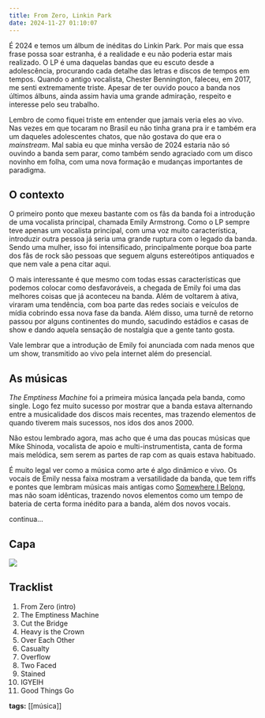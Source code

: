 ```yaml
---
title: From Zero, Linkin Park
date: 2024-11-27 01:10:07
---
```


É 2024 e temos um álbum de inéditas do Linkin Park. Por mais que essa frase possa soar estranha, é a realidade e eu não poderia estar mais realizado. O LP é uma daquelas bandas que eu escuto desde a adolescência, procurando cada detalhe das letras e discos de tempos em tempos. Quando o antigo vocalista, Chester Bennington, faleceu, em 2017, me senti extremamente triste. Apesar de ter ouvido pouco a banda nos últimos álbuns, ainda assim havia uma grande admiração, respeito e interesse pelo seu trabalho.

Lembro de como fiquei triste em entender que jamais veria eles ao vivo. Nas vezes em que tocaram no Brasil eu não tinha grana pra ir e também era um daqueles adolescentes chatos, que não gostava do que era o *mainstream*. Mal sabia eu que minha versão de 2024 estaria não só ouvindo a banda sem parar, como também sendo agraciado com um disco novinho em folha, com uma nova formação e mudanças importantes de paradigma.


## O contexto
O primeiro ponto que mexeu bastante com os fãs da banda foi a introdução de uma vocalista principal, chamada Emily Armstrong. Como o LP sempre teve apenas um vocalista principal, com uma voz muito característica, introduzir outra pessoa já seria uma grande ruptura com o legado da banda. Sendo uma mulher, isso foi intensificado, principalmente porque boa parte dos fãs de rock são pessoas que seguem alguns estereótipos antiquados e que nem vale a pena citar aqui.

O mais interessante é que mesmo com todas essas características que podemos colocar como desfavoráveis, a chegada de Emily foi uma das melhores coisas que já aconteceu na banda. Além de voltarem à ativa, viraram uma tendência, com boa parte das redes sociais e veículos de mídia cobrindo essa nova fase da banda. Além disso, uma turnê de retorno passou por alguns continentes do mundo, sacudindo estádios e casas de show e dando aquela sensação de nostalgia que a gente tanto gosta.

Vale lembrar que a introdução de Emily foi anunciada com nada menos que um show, transmitido ao vivo pela internet além do presencial. 

## As músicas
*The Emptiness Machine* foi a primeira música lançada pela banda, como single. Logo fez muito sucesso por mostrar que a banda estava alternando entre a musicalidade dos discos mais recentes, mas trazendo elementos de quando tiverem mais sucessos, nos idos dos anos 2000. 

Não estou lembrado agora, mas acho que é uma das poucas músicas que Mike Shinoda, vocalista de apoio e multi-instrumentista, canta de forma mais melódica, sem serem as partes de rap com as quais estava habituado.

É muito legal ver como a música como arte é algo dinâmico e vivo. Os vocais de Emily nessa faixa mostram a versatilidade da banda, que tem riffs e pontes que lembram músicas mais antigas como [Somewhere I Belong](https://www.youtube.com/watch?v=zsCD5XCu6CM), mas não soam idênticas, trazendo novos elementos como um tempo de bateria de certa forma inédito para a banda, além dos novos vocais.

continua...

## Capa

<img src="{{ site.baseurl }}/assets/from-zero.jpg"/>

## Tracklist
1. From Zero (intro)
2. The Emptiness Machine
3. Cut the Bridge
4. Heavy is the Crown
5. Over Each Other
6. Casualty
7. Overflow
8. Two Faced
9. Stained
10. IGYEIH
11. Good Things Go


<b>tags:</b> [[música]]